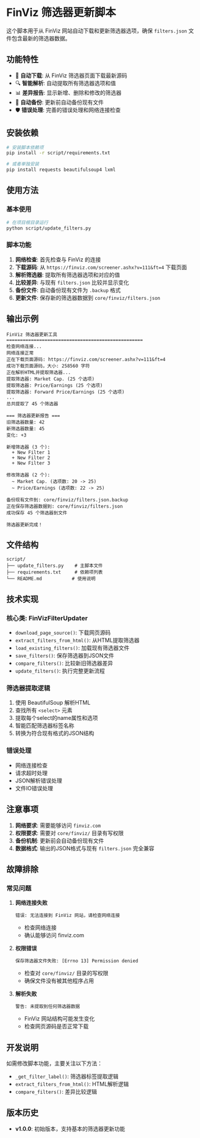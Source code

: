 # FinViz 筛选器更新脚本

这个脚本用于从 FinViz 网站自动下载和更新筛选器选项，确保 `filters.json` 文件包含最新的筛选器数据。

## 功能特性

- 🔄 **自动下载**: 从 FinViz 筛选器页面下载最新源码
- 🔍 **智能解析**: 自动提取所有筛选器选项和值
- 📊 **差异报告**: 显示新增、删除和修改的筛选器
- 💾 **自动备份**: 更新前自动备份现有文件
- 🛡️ **错误处理**: 完善的错误处理和网络连接检查

## 安装依赖

```bash
# 安装脚本依赖项
pip install -r script/requirements.txt

# 或者单独安装
pip install requests beautifulsoup4 lxml
```

## 使用方法

### 基本使用

```bash
# 在项目根目录运行
python script/update_filters.py
```

### 脚本功能

1. **网络检查**: 首先检查与 FinViz 的连接
2. **下载源码**: 从 `https://finviz.com/screener.ashx?v=111&ft=4` 下载页面
3. **解析筛选器**: 提取所有筛选器选项和对应的值
4. **比较差异**: 与现有 `filters.json` 比较并显示变化
5. **备份文件**: 自动备份现有文件为 `.backup` 格式
6. **更新文件**: 保存新的筛选器数据到 `core/finviz/filters.json`

## 输出示例

```
FinViz 筛选器更新工具
==================================================
检查网络连接...
网络连接正常
正在下载页面源码: https://finviz.com/screener.ashx?v=111&ft=4
成功下载页面源码，大小: 258560 字符
正在解析HTML并提取筛选器...
提取筛选器: Market Cap. (25 个选项)
提取筛选器: Price/Earnings (25 个选项)
提取筛选器: Forward Price/Earnings (25 个选项)
...
总共提取了 45 个筛选器

=== 筛选器更新报告 ===
旧筛选器数量: 42
新筛选器数量: 45
变化: +3

新增筛选器 (3 个):
  + New Filter 1
  + New Filter 2
  + New Filter 3

修改筛选器 (2 个):
  ~ Market Cap. (选项数: 20 -> 25)
  ~ Price/Earnings (选项数: 22 -> 25)

备份现有文件到: core/finviz/filters.json.backup
正在保存筛选器数据到: core/finviz/filters.json
成功保存 45 个筛选器到文件

筛选器更新完成！
```

## 文件结构

```
script/
├── update_filters.py    # 主脚本文件
├── requirements.txt     # 依赖项列表
└── README.md           # 使用说明
```

## 技术实现

### 核心类: FinVizFilterUpdater

- `download_page_source()`: 下载网页源码
- `extract_filters_from_html()`: 从HTML提取筛选器
- `load_existing_filters()`: 加载现有筛选器文件
- `save_filters()`: 保存筛选器到JSON文件
- `compare_filters()`: 比较新旧筛选器差异
- `update_filters()`: 执行完整更新流程

### 筛选器提取逻辑

1. 使用 BeautifulSoup 解析HTML
2. 查找所有 `<select>` 元素
3. 提取每个select的name属性和选项
4. 智能匹配筛选器标签名称
5. 转换为符合现有格式的JSON结构

### 错误处理

- 网络连接检查
- 请求超时处理
- JSON解析错误处理
- 文件IO错误处理

## 注意事项

1. **网络要求**: 需要能够访问 `finviz.com`
2. **权限要求**: 需要对 `core/finviz/` 目录有写权限
3. **备份机制**: 更新前会自动备份现有文件
4. **数据格式**: 输出的JSON格式与现有 `filters.json` 完全兼容

## 故障排除

### 常见问题

1. **网络连接失败**
   ```
   错误: 无法连接到 FinViz 网站，请检查网络连接
   ```
   - 检查网络连接
   - 确认能够访问 finviz.com

2. **权限错误**
   ```
   保存筛选器文件失败: [Errno 13] Permission denied
   ```
   - 检查对 `core/finviz/` 目录的写权限
   - 确保文件没有被其他程序占用

3. **解析失败**
   ```
   警告: 未提取到任何筛选器数据
   ```
   - FinViz 网站结构可能发生变化
   - 检查网页源码是否正常下载

## 开发说明

如需修改脚本功能，主要关注以下方法：

- `_get_filter_label()`: 筛选器标签提取逻辑
- `extract_filters_from_html()`: HTML解析逻辑
- `compare_filters()`: 差异比较逻辑

## 版本历史

- **v1.0.0**: 初始版本，支持基本的筛选器更新功能
